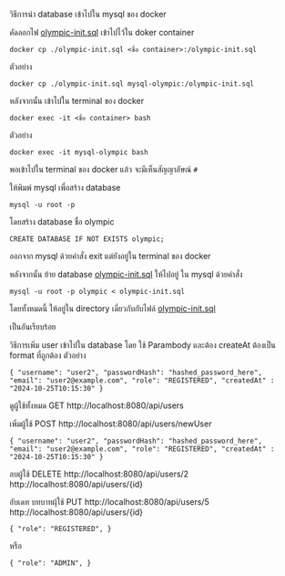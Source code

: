 วิธีการนำ database เข้าไปใน mysql ของ docker

คัดลอกไฟ [olympic-init.sql](olympic-init.sql) เข้าไปไว้ใน doker container

`docker cp ./olympic-init.sql <ชื่อ container>:/olympic-init.sql
`

ตัวอย่าง

`docker cp ./olympic-init.sql mysql-olympic:/olympic-init.sql`

หลังจากนั้น เข้าไปใน terminal ของ docker 

`docker exec -it <ชื่อ container> bash`

ตัวอย่าง

`docker exec -it mysql-olympic bash`

พอเข้าไปใน terminal ของ docker แล้ว จะมีเห็นสัญญาลัษณ์ `#`

ให้พิมพ์ mysql เพื่อสร้าง database

`mysql -u root -p`

โดยสร้าง database ชื่อ olympic

`CREATE DATABASE IF NOT EXISTS olympic;`

ออกจาก mysql ด้วยคำสั่ง exit แต่ยังอยู่ใน terminal ของ docker

หลังจากนั้น ย้าย database [olympic-init.sql](olympic-init.sql) ให้ไปอยู่ ใน mysql ด้วยคำสั่ง

`mysql -u root -p olympic < olympic-init.sql
`

โดยทั้งหมดนี้ ให้อยู่ใน directory เดี่ยวกับกับไฟล์  [olympic-init.sql](olympic-init.sql)

เป็นอันเรียบร้อย


วิธีการเพิ่ม user เข้าไปใน database โดย ใช้ Parambody
และต้อง createAt ต้องเป็น format ที่ถูกต้อง
ตัวอย่าง

`
{
"username": "user2",
"passwordHash": "hashed_password_here",
"email": "user2@example.com",
"role": "REGISTERED",
"createdAt" : "2024-10-25T10:15:30"
}
`


ดูผู้ใช้ทั้งหมด
GET
http://localhost:8080/api/users

เพิ่มผู้ใช้ 
POST
http://localhost:8080/api/users/newUser


`
{
"username": "user2",
"passwordHash": "hashed_password_here",
"email": "user2@example.com",
"role": "REGISTERED",
"createdAt" : "2024-10-25T10:15:30"
}
`

ลบผู้ใช้
DELETE
http://localhost:8080/api/users/2
http://localhost:8080/api/users/{id}

อับเดท บทบาทผุ้ใช้ 
PUT
http://localhost:8080/api/users/5
http://localhost:8080/api/users/{id}

`
{
"role": "REGISTERED",
}
`

หรือ

`
{
"role": "ADMIN",
}
`
